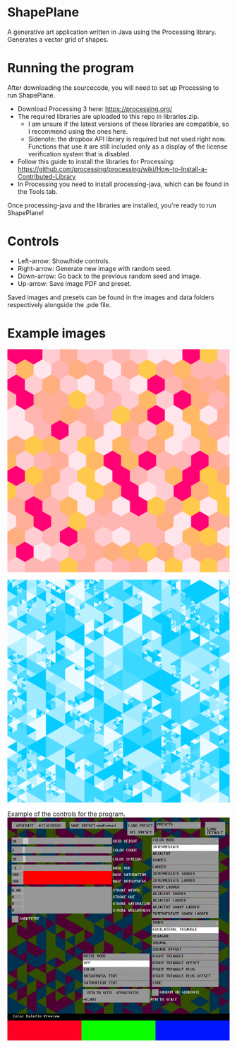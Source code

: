 # ShapePlane
A generative art application written in Java using the Processing library. Generates a vector grid of shapes.

# Running the program
After downloading the sourcecode, you will need to set up Processing to run ShapePlane.
* Download Processing 3 here: https://processing.org/
* The required libraries are uploaded to this repo in libraries.zip.
  * I am unsure if the latest versions of these libraries are compatible, so I recommend using the ones here.
  * Sidenote: the dropbox API library is required but not used right now. Functions that use it are still included only as a display of the license verification system that is disabled.
* Follow this guide to install the libraries for Processing: https://github.com/processing/processing/wiki/How-to-Install-a-Contributed-Library
* In Processing you need to install processing-java, which can be found in the Tools tab.
  
Once processing-java and the libraries are installed, you're ready to run ShapePlane!

# Controls
* Left-arrow: Show/hide controls.
* Right-arrow: Generate new image with random seed.
* Down-arrow: Go back to the previous random seed and image.
* Up-arrow: Save image PDF and preset.

Saved images and presets can be found in the images and data folders respectively alongside the .pde file.

# Example images

![Hexagon Sunset](https://github.com/ZachHofmeister/ShapePlane/blob/main/example_images/ShapePlane-2.jpg?raw=true)

![Blue Triangle Subdivision](https://github.com/ZachHofmeister/ShapePlane/blob/main/example_images/ShapePlane%20blue.png?raw=true)

Example of the controls for the program.
![Controls](https://github.com/ZachHofmeister/ShapePlane/blob/main/example_images/ShapePlane%20Controls.jpg?raw=true)
